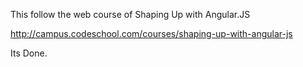 This follow the web course of Shaping Up with Angular.JS

http://campus.codeschool.com/courses/shaping-up-with-angular-js


Its Done.
